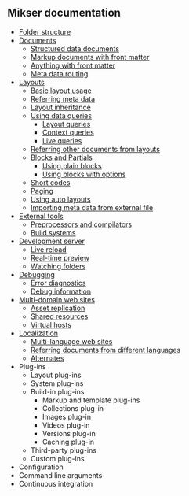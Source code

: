 ## Mikser documentation

* [Folder structure](folders.md)
* [Documents](documents.md)
	* [Structured data documents](documents.md#structured-data-documents)
	* [Markup documents with front matter](documents.md#markup-documents-with-front-matter)
	* [Anything with front matter](documents.md#anything-with-front-matter)
	* [Meta data routing](documents.md#meta-data-routing)
* [Layouts](layouts.md)
	* [Basic layout usage](layouts.md#basic-layout-usage)
	* [Referring meta data](layouts.md#referring-meta-data)
	* [Layout inheritance](layouts.md#layout-inheritance)
	* [Using data queries](layouts.md#using-data-queries)
		* [Layout queries](layouts.md#layout-queries)
		* [Context queries](layouts.md#context-queries)
		* [Live queries](layouts.md#live-queries)
	* [Referring other documents from layouts](layouts.md#referring-other-documents-from-layouts)
	* [Blocks and Partials](layouts.md#blocks-and-partials)
		* [Using plain blocks](layouts.md#using-plain-blocks-or-partials)
		* [Using blocks with options](layouts.md#using-blocks-or-partials-with-options)
	* [Short codes](layouts.md#short-codes)
	* [Paging](layouts.md#paging)
	* [Using auto layouts](layouts.md#using-auto-layouts)
	* [Importing meta data from external file](layouts.md#importing-meta-data-from-external-file)
* [External tools](tools.md)
	* [Preprocessors and compilators](tools.md#preprocessors-and-compilators)
	* [Build systems](tools.md#build-systems)
* [Development server](server.md)
	* [Live reload](server.md#live-reload)
	* [Real-time preview](server.md#real-time-preview)
	* [Watching folders](server.md#watching-folders)
* [Debugging](debugging.md)
	* [Error diagnostics](debugging.md#error-diagnostics)
	* [Debug information](debugging.md#debug-information)
* [Multi-domain web sites](domains.md)
	* [Asset replication](domains.md#asset-replication)
	* [Shared resources](domains.md#shared-resources)
	* [Virtual hosts](domains.md#virtual-hosts)
* [Localization](localization.md)
	* [Multi-language web sites](localization.md#multi-language-web-sites)
	* [Referring documents from different languages](localization.md#referring-documents-from-different-languages)
	* [Alternates](localization.md#alternates)
* Plug-ins
	* Layout plug-ins
	* System plug-ins
	* Build-in plug-ins
		* Markup and template plug-ins
		* Collections plug-in
		* Images plug-in
		* Videos plug-in
		* Versions plug-in
		* Caching plug-in
	* Third-party plug-ins
	* Custom plug-ins
* Configuration
* Command line arguments
* Continuous integration